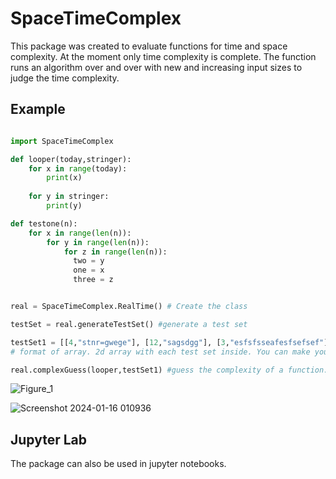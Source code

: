 # SpaceTimeComplex

This package was created to evaluate functions for time and space complexity. At the moment only time complexity is complete. The function runs an algorithm over and over with new
and increasing input sizes to judge the time complexity.

## Example

```python

import SpaceTimeComplex

def looper(today,stringer):
    for x in range(today):
        print(x)
    
    for y in stringer:
        print(y)

def testone(n):
    for x in range(len(n)):
        for y in range(len(n)):
            for z in range(len(n)):
              two = y
              one = x
              three = z


real = SpaceTimeComplex.RealTime() # Create the class

testSet = real.generateTestSet() #generate a test set

testSet1 = [[4,"stnr=gwege"], [12,"sagsdgg"], [3,"esfsfsseafesfsefsef"], [45,"stnrefgseege"], [17,"sagwetjtwfwe"], [34,"esfsfssem"],[41,"stn"], [53,"sakhhksdgg"], [24,"esjfjkkfsefsef"], [70,"stnwete"], [7,"sagwefwewsdfsdffwe"], ] 
# format of array. 2d array with each test set inside. You can make your own or just generate one with generateTestSet(). Each inner array is the postional arguements for the inserted argument.

real.complexGuess(looper,testSet1) #guess the complexity of a function. Returns the guess and a plot

```

![Figure_1](https://github.com/hodge-py/SpaceTimeComplex/assets/105604814/bfe0246f-ac30-418b-b171-48bb1e3093ce)

![Screenshot 2024-01-16 010936](https://github.com/hodge-py/SpaceTimeComplex/assets/105604814/0521a2d7-9254-47f2-8b6f-d408038e33b1)

## Jupyter Lab

The package can also be used in jupyter notebooks.
